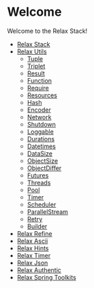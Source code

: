 # Welcome

Welcome to the Relax Stack!

- [Relax Stack](WELCOME.md)
- [Relax Utils](relax-utils/index.md)
  - [Tuple](relax-utils/tuple.md)
  - [Triplet](relax-utils/triple.md)
  - [Result](relax-utils/result.md)
  - [Function](relax-utils/function.md)
  - [Require](relax-utils/require.md)
  - [Resources](relax-utils/resources.md)
  - [Hash](relax-utils/hash.md)
  - [Encoder](relax-utils/encoder.md)
  - [Network](relax-utils/network.md)
  - [Shutdown](relax-utils/shutdown.md)
  - [Loggable](relax-utils/loggable.md)
  - [Durations](relax-utils/durations.md)
  - [Datetimes](relax-utils/datetimes.md)
  - [DataSize](relax-utils/datasize.md)
  - [ObjectSize](relax-utils/objectsize.md)
  - [ObjectDiffer](relax-utils/differ.md)
  - [Futures](relax-utils/futures.md)
  - [Threads](relax-utils/threads.md)
  - [Pool](relax-utils/pool.md)
  - [Timer](relax-utils/timer.md)
  - [Scheduler](relax-utils/scheduler.md)
  - [ParallelStream](relax-utils/parallel-stream.md)
  - [Retry](relax-utils/retry.md)
  - [Builder](relax-utils/builder.md)
- [Relax Refine](relax-refine/README.md)
- [Relax Ascii]()
- [Relax Hints]()
- [Relax Timer]()
- [Relax Json]()
- [Relax Authentic]()
- [Relax Spring Toolkits]()

